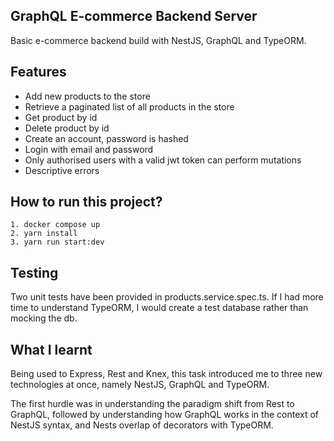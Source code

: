 ## GraphQL E-commerce Backend Server

Basic e-commerce backend build with NestJS, GraphQL and TypeORM.

## Features

- Add new products to the store
- Retrieve a paginated list of all products in the store
- Get product by id
- Delete product by id
- Create an account, password is hashed
- Login with email and password
- Only authorised users with a valid jwt token can perform mutations
- Descriptive errors

## How to run this project?

```
1. docker compose up
2. yarn install
3. yarn run start:dev

```

## Testing

Two unit tests have been provided in products.service.spec.ts. If I had more time to understand TypeORM,
I would create a test database rather than mocking the db.

## What I learnt

Being used to Express, Rest and Knex, this task introduced me to three new technologies at once, namely NestJS, GraphQL and TypeORM.

The first hurdle was in understanding the paradigm shift from Rest to GraphQL, followed by
understanding how GraphQL works in the context of NestJS syntax, and Nests overlap of decorators with TypeORM.
